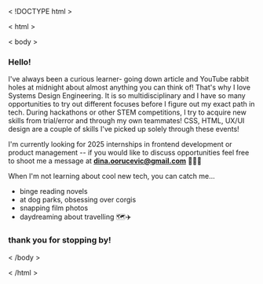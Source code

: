 < !DOCTYPE html >

< html > 

< body > 

### Hello!

I've always been a curious learner- going down article and YouTube rabbit holes at midnight about almost anything you can think of! That's why I love Systems Design Engineering. It is so multidisciplinary and I have so many opportunities to try out different focuses before I figure out my exact path in tech. During hackathons or other STEM competitions, I try to acquire new skills from trial/error and through my own teammates! CSS, HTML, UX/UI design are a couple of skills I've picked up solely through these events!

I'm currently looking for 2025 internships in frontend development or product management -- if you would like to discuss opportunities feel free to shoot me a message at **dina.oorucevic@gmail.com** 💌💌💌

When I'm not learning about cool new tech, you can catch me... 
- binge reading novels
- at dog parks, obsessing over corgis
- snapping film photos
- daydreaming about travelling 🗺️✈️

### thank you for stopping by! 

< /body >

< /html > 
